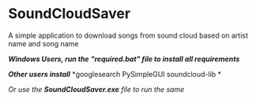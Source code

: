 # SoundCloudSaver
A simple application to download songs from sound cloud based on artist name and song name

***Windows Users, run the "required.bat" file to install all requirements***


***Other users install***
*googlesearch
PySimpleGUI
soundcloud-lib
*


*Or use the **SoundCloudSaver.exe** file to run the same*
